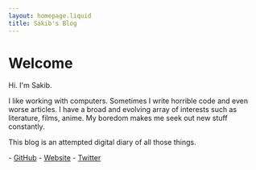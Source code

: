 ```yaml
---
layout: homepage.liquid
title: Sakib's Blog
---
```


# Welcome

Hi. I'm Sakib.

I like working with computers. Sometimes I write horrible code and even worse articles. I have a broad and evolving array of interests such as literature, films, anime. My boredom makes me seek out new stuff constantly.

This blog is an attempted digital diary of all those things.

\- [GitHub](https://github.com/selectiveduplicate) - [Website](https://selectiveduplicate.github.io) - [Twitter](https://twitter.com/Slctvdplcate)

